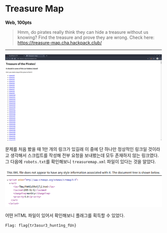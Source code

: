 # Treasure Map
**Web, 100pts**
> Hmm, do pirates really think they can hide a treasure without us knowing? Find the treasure and prove they are wrong. Check here: https://treasure-map.cha.hackpack.club/

--------------------------------------------------------------------------------

![Main](main.png)

문제를 처음 봤을 때 1만 개의 링크가 있길래 이 중에 단 하나만 정상적인 링크일 것이라고 생각해서 스크립트를 작성해 전부 요청을 보내봤는데 모두 존재하지 않는 링크였다. 그 다음에 `robots.txt`를 확인해보니 `treasuremap.xml` 파일이 있다는 것을 알았다.

![XML](xml.png)

어떤 HTML 파일이 있어서 확인해보니 플래그를 획득할 수 있었다.

```
Flag: flag{tr3asur3_hunt1ng_fUn}
```